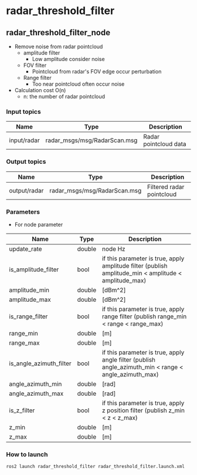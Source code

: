 # radar_threshold_filter

## radar_threshold_filter_node

- Remove noise from radar pointcloud
  - amplitude filter
    - Low amplitude consider noise
  - FOV filter
    - Pointcloud from radar's FOV edge occur perturbation
  - Range filter
    - Too near pointcloud often occur noise
- Calculation cost O(n)
  - n: the number of radar pointcloud

### Input topics

| Name        | Type                         | Description           |
| ----------- | ---------------------------- | --------------------- |
| input/radar | radar_msgs/msg/RadarScan.msg | Radar pointcloud data |

### Output topics

| Name         | Type                         | Description               |
| ------------ | ---------------------------- | ------------------------- |
| output/radar | radar_msgs/msg/RadarScan.msg | Filtered radar pointcloud |

### Parameters

- For node parameter

| Name                    | Type   | Description                                                                                           |
| ----------------------- | ------ | ----------------------------------------------------------------------------------------------------- |
| update_rate             | double | node Hz                                                                                               |
| is_amplitude_filter     | bool   | if this parameter is true, apply amplitude filter (publish amplitude_min < amplitude < amplitude_max) |
| amplitude_min           | double | [dBm^2]                                                                                               |
| amplitude_max           | double | [dBm^2]                                                                                               |
| is_range_filter         | bool   | if this parameter is true, apply range filter (publish range_min < range < range_max)                 |
| range_min               | double | [m]                                                                                                   |
| range_max               | double | [m]                                                                                                   |
| is_angle_azimuth_filter | bool   | if this parameter is true, apply angle filter (publish angle_azimuth_min < range < angle_azimuth_max) |
| angle_azimuth_min       | double | [rad]                                                                                                 |
| angle_azimuth_max       | double | [rad]                                                                                                 |
| is_z_filter             | bool   | if this parameter is true, apply z position filter (publish z_min < z < z_max)                        |
| z_min                   | double | [m]                                                                                                   |
| z_max                   | double | [m]                                                                                                   |

### How to launch

```sh
ros2 launch radar_threshold_filter radar_threshold_filter.launch.xml
```
